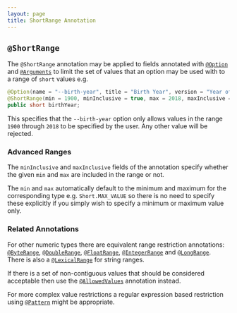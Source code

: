 ```yaml
---
layout: page
title: ShortRange Annotation
---
```


## `@ShortRange`

The `@ShortRange` annotation may be applied to fields annotated with [`@Option`](option.html) and [`@Arguments`](arguments.html) to limit the set of values that an option may be used with to a range of `short` values e.g.

```java
@Option(name = "--birth-year", title = "Birth Year", version = "Year of Birth")
@ShortRange(min = 1900, minInclusive = true, max = 2018, maxInclusive = true)
public short birthYear;
```
This specifies that the `--birth-year` option only allows values in the range `1900` through `2018` to be specified by the user.  Any other value will be rejected.

### Advanced Ranges

The `minInclusive` and `maxInclusive` fields of the annotation specify whether the given `min` and `max` are included in the range or not.

The `min` and `max` automatically default to the minimum and maximum for the corresponding type e.g. `Short.MAX_VALUE` so there is no need to specify these explicitly if you simply wish to specify a minimum or maximum value only.

### Related Annotations

For other numeric types there are equivalent range restriction annotations: [`@ByteRange`](byte-range.html), [`@DoubleRange`](double-range.html), [`@FloatRange`](float-range.html), [`@IntegerRange`](integer-range.html) and [`@LongRange`](long-range.html).  There is also a [`@LexicalRange`](lexical-range.html) for string ranges.

If there is a set of non-contiguous values that should be considered acceptable then use the [`@AllowedValues`](allowed-values.html) annotation instead.

For more complex value restrictions a regular expression based restriction using [`@Pattern`](pattern.html) might be appropriate.